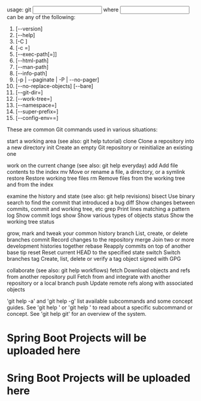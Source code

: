 usage: git <input>
where <input> can be any of the following:
1. [--version] 
2. [--help] 
3. [-C <path>] 
4. [-c <name>=<value>]
5. [--exec-path[=<path>]] 
6. [--html-path]
7. [--man-path]
8. [--info-path]
9. [-p | --paginate | -P | --no-pager]
10. [--no-replace-objects] [--bare]
11. [--git-dir=<path>]
12. [--work-tree=<path>]
13. [--namespace=<name>]
14. [--super-prefix=<path>]
15. [--config-env=<name>=<envvar>]

These are common Git commands used in various situations:

start a working area (see also: git help tutorial)
   clone     Clone a repository into a new directory
   init      Create an empty Git repository or reinitialize an existing one

work on the current change (see also: git help everyday)
   add       Add file contents to the index
   mv        Move or rename a file, a directory, or a symlink
   restore   Restore working tree files
   rm        Remove files from the working tree and from the index

examine the history and state (see also: git help revisions)
   bisect    Use binary search to find the commit that introduced a bug
   diff      Show changes between commits, commit and working tree, etc
   grep      Print lines matching a pattern
   log       Show commit logs
   show      Show various types of objects
   status    Show the working tree status

grow, mark and tweak your common history
   branch    List, create, or delete branches
   commit    Record changes to the repository
   merge     Join two or more development histories together
   rebase    Reapply commits on top of another base tip
   reset     Reset current HEAD to the specified state
   switch    Switch branches
   tag       Create, list, delete or verify a tag object signed with GPG

collaborate (see also: git help workflows)
   fetch     Download objects and refs from another repository
   pull      Fetch from and integrate with another repository or a local branch
   push      Update remote refs along with associated objects

'git help -a' and 'git help -g' list available subcommands and some
concept guides. See 'git help <command>' or 'git help <concept>'
to read about a specific subcommand or concept.
See 'git help git' for an overview of the system.
# Spring Boot Projects will be uploaded here
# Sring Boot Projects will be uploaded here
